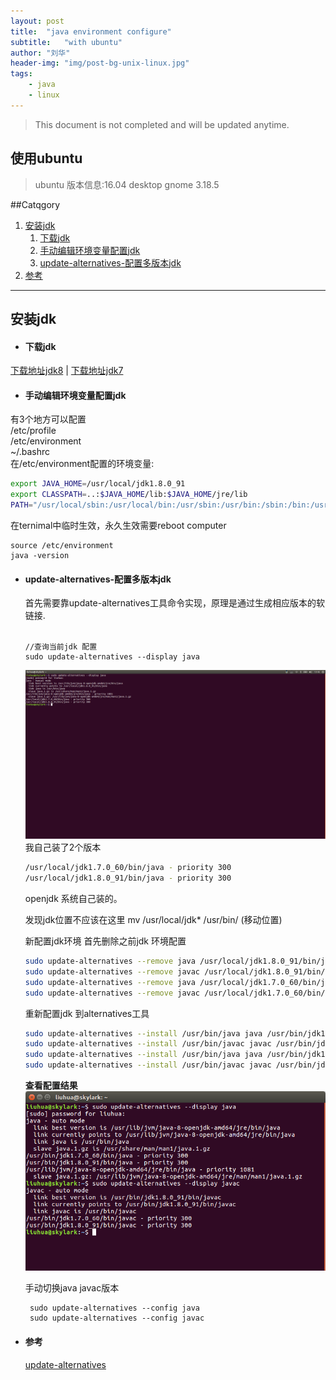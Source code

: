 ```yaml
---
layout:	post
title:	"java environment configure"
subtitle:	"with ubuntu"
author:	"刘华"
header-img: "img/post-bg-unix-linux.jpg"
tags:
    - java
    - linux
---
```

> This document is not completed and will be updated anytime.

## 使用ubuntu
> ubuntu 版本信息:16.04 desktop gnome 3.18.5 

##Catqgory

1. [安装jdk](#安装jdk)
	1. [下载jdk](#下载jdk)
	2. [手动编辑环境变量配置jdk](#手动编辑环境变量配置jdk)
	3. [update-alternatives-配置多版本jdk](#update-alternatives-配置多版本jdk)
2. [参考](#参考)

---

## 安装jdk

- #### 下载jdk
[下载地址jdk8](http://www.oracle.com/technetwork/java/javase/downloads/jdk8-downloads-2133151.html) | [下载地址jdk7](http://www.oracle.com/technetwork/java/javase/downloads/java-archive-downloads-javase7-521261.html)

- #### 手动编辑环境变量配置jdk

有3个地方可以配置  
  /etc/profile  
  /etc/environment  
  ~/.bashrc  
在/etc/environment配置的环境变量:

```bash
export JAVA_HOME=/usr/local/jdk1.8.0_91
export CLASSPATH=..:$JAVA_HOME/lib:$JAVA_HOME/jre/lib
PATH="/usr/local/sbin:/usr/local/bin:/usr/sbin:/usr/bin:/sbin:/bin:/usr/games:/usr/local/games:/usr/local/jdk1.8.0_91/bin"
```
在ternimal中临时生效，永久生效需要reboot computer

```shell
source /etc/environment
java -version
```
- #### update-alternatives-配置多版本jdk
  首先需要靠update-alternatives工具命令实现，原理是通过生成相应版本的软链接.  
  <br/>    
  ```shell
  //查询当前jdk 配置
  sudo update-alternatives --display java
  ```
  ![](/img/display_java.png)
  我自己装了2个版本
  ```bash
  /usr/local/jdk1.7.0_60/bin/java - priority 300
  /usr/local/jdk1.8.0_91/bin/java - priority 300
  ```
  openjdk 系统自己装的。

  发现jdk位置不应该在这里 mv /usr/local/jdk* /usr/bin/ (移动位置)
  
  新配置jdk环境
  首先删除之前jdk 环境配置
  ```bash
  sudo update-alternatives --remove java /usr/local/jdk1.8.0_91/bin/java
  sudo update-alternatives --remove javac /usr/local/jdk1.8.0_91/bin/javac
  sudo update-alternatives --remove java /usr/local/jdk1.7.0_60/bin/java
  sudo update-alternatives --remove javac /usr/local/jdk1.7.0_60/bin/javac
  ```
  重新配置jdk 到alternatives工具  
  ```bash
  sudo update-alternatives --install /usr/bin/java java /usr/bin/jdk1.8.0_91/bin/java 300
  sudo update-alternatives --install /usr/bin/javac javac /usr/bin/jdk1.8.0_91/bin/javac 300
  sudo update-alternatives --install /usr/bin/java java /usr/bin/jdk1.7.0_60/bin/java 300
  sudo update-alternatives --install /usr/bin/javac javac /usr/bin/jdk1.7.0_60/bin/javac 300
  ```
  **查看配置结果**
  ![](/img/jdk_configure.png)

  手动切换java javac版本
  ```shell
   sudo update-alternatives --config java
   sudo update-alternatives --config javac
  ```
- #### 参考
   [update-alternatives](https://linux.die.net/man/8/update-alternatives)
